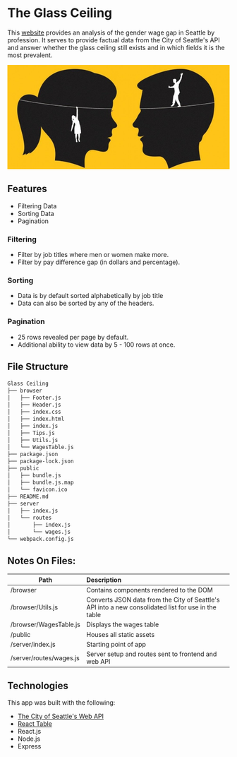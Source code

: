 # The Glass Ceiling

This [website](https://glass-ceiling.herokuapp.com/) provides an analysis of the gender wage gap in Seattle by profession. It serves to provide factual data from the City of Seattle's API and answer whether the glass ceiling still exists and in which fields it is the most prevalent.

![Gender Gap](/public/img/gender-gap.jpg)

## Features
* Filtering Data
* Sorting Data
* Pagination

### Filtering
* Filter by job titles where men or women make more.
* Filter by pay difference gap (in dollars and percentage).

### Sorting
* Data is by default sorted alphabetically by job title
* Data can also be sorted by any of the headers.

### Pagination
* 25 rows revealed per page by default.
* Additional ability to view data by 5 - 100 rows at once.

## File Structure
```
Glass Ceiling
├── browser
│   ├── Footer.js
│   ├── Header.js
│   ├── index.css
│   ├── index.html
│   ├── index.js
│   ├── Tips.js
│   ├── Utils.js
│   └── WagesTable.js
├── package.json
├── package-lock.json
├── public
│   ├── bundle.js
│   ├── bundle.js.map
│   └── favicon.ico
├── README.md
├── server
│   ├── index.js
│   └── routes
│       ├── index.js
│       └── wages.js
└── webpack.config.js
```

## Notes On Files:
| Path        | Description           |
| ------------- |:-------------|
| /browser      | Contains components rendered to the DOM |
| /browser/Utils.js      | Converts JSON data from the City of Seattle's API into a new consolidated list for use in the table|
| /browser/WagesTable.js      | Displays the wages table |
| /public      | Houses all static assets |
| /server/index.js      | Starting point of app     |
| /server/routes/wages.js      | Server setup and routes sent to frontend and web API     |

## Technologies
This app was built with the following:
* [The City of Seattle's Web API](https://data.seattle.gov/City-Business/City-of-Seattle-Wages-Comparison-by-Gender-All-Job/cf52-s8er)
* [React Table](https://github.com/react-tools/react-table)
* React.js
* Node.js
* Express
